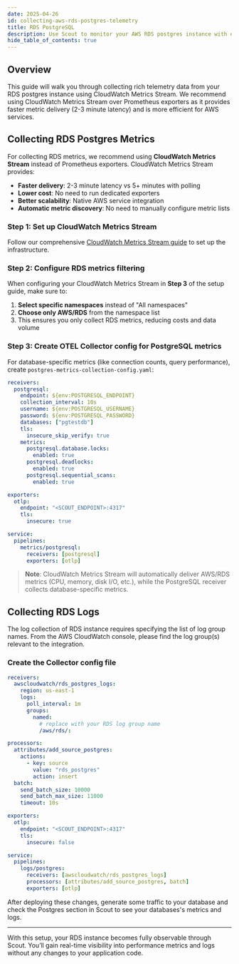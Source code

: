 ```yaml
---
date: 2025-04-26
id: collecting-aws-rds-postgres-telemetry
title: RDS PostgreSQL
description: Use Scout to monitor your AWS RDS postgres instance with ease
hide_table_of_contents: true
---
```


## Overview

This guide will walk you through collecting rich telemetry data from your RDS
postgres instance using CloudWatch Metrics Stream. We recommend using CloudWatch
Metrics Stream over Prometheus exporters as it provides faster metric delivery
(2-3 minute latency) and is more efficient for AWS services.

## Collecting RDS Postgres Metrics

For collecting RDS metrics, we recommend using **CloudWatch Metrics Stream** instead of Prometheus exporters. CloudWatch Metrics Stream provides:

- **Faster delivery**: 2-3 minute latency vs 5+ minutes with polling
- **Lower cost**: No need to run dedicated exporters
- **Better scalability**: Native AWS service integration
- **Automatic metric discovery**: No need to manually configure metric lists

### Step 1: Set up CloudWatch Metrics Stream

Follow our comprehensive [CloudWatch Metrics Stream guide](cloudwatch-metrics-stream.md) to set up the infrastructure.

### Step 2: Configure RDS metrics filtering

When configuring your CloudWatch Metrics Stream in **Step 3** of the setup guide, make sure to:

1. **Select specific namespaces** instead of "All namespaces"
2. **Choose only AWS/RDS** from the namespace list
3. This ensures you only collect RDS metrics, reducing costs and data volume

### Step 3: Create OTEL Collector config for PostgreSQL metrics

For database-specific metrics (like connection counts, query performance), create `postgres-metrics-collection-config.yaml`:

```yaml
receivers:
  postgresql:
    endpoint: ${env:POSTGRESQL_ENDPOINT}
    collection_interval: 10s
    username: ${env:POSTGRESQL_USERNAME}
    password: ${env:POSTGRESQL_PASSWORD}
    databases: ["pgtestdb"]
    tls:
      insecure_skip_verify: true
    metrics:
      postgresql.database.locks:
        enabled: true
      postgresql.deadlocks:
        enabled: true
      postgresql.sequential_scans:
        enabled: true

exporters:
  otlp:
    endpoint: "<SCOUT_ENDPOINT>:4317"
    tls:
      insecure: true

service:
  pipelines:
    metrics/postgresql:
      receivers: [postgresql]
      exporters: [otlp]
```

> **Note**: CloudWatch Metrics Stream will automatically deliver AWS/RDS metrics (CPU, memory, disk I/O, etc.), while the PostgreSQL receiver collects database-specific metrics.

## Collecting RDS Logs

The log collection of RDS instance requires specifying the list of log group names.
From the AWS CloudWatch console, please find the log group(s) relevant to the integration.

### Create the Collector config file

```yaml
receivers:
  awscloudwatch/rds_postgres_logs:
    region: us-east-1
    logs:
      poll_interval: 1m
      groups:
        named:
          # replace with your RDS log group name
          /aws/rds/:

processors:
  attributes/add_source_postgres:
    actions:
      - key: source
        value: "rds_postgres"
        action: insert
  batch:
    send_batch_size: 10000
    send_batch_max_size: 11000
    timeout: 10s

exporters:
  otlp:
    endpoint: "<SCOUT_ENDPOINT>:4317"
    tls:
      insecure: false

service:
  pipelines:
    logs/postgres:
      receivers: [awscloudwatch/rds_postgres_logs]
      processors: [attributes/add_source_postgres, batch]
      exporters: [otlp]
```

After deploying these changes, generate some traffic to your database and
check the Postgres section in Scout to see your databases's metrics and logs.

---

With this setup, your RDS instance becomes fully observable through Scout.
You’ll gain real-time visibility into performance metrics and logs without
any changes to your application code.
